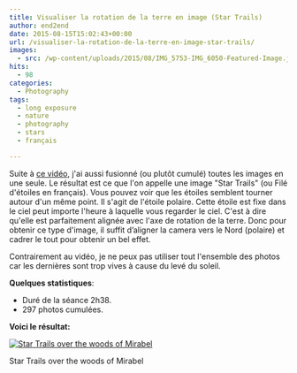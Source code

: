 ```yaml
---
title: Visualiser la rotation de la terre en image (Star Trails)
author: end2end
date: 2015-08-15T15:02:43+00:00
url: /visualiser-la-rotation-de-la-terre-en-image-star-trails/
images:
  - src: /wp-content/uploads/2015/08/IMG_5753-IMG_6050-Featured-Image.jpg
hits:
  - 98
categories:
  - Photography
tags:
  - long exposure
  - nature
  - photography
  - stars
  - français

---
```

Suite à [ce vidéo](/visualiser-la-rotation-de-la-terre-en-video/), j'ai aussi fusionné (ou plutôt cumulé) toutes les images en une seule. Le résultat est ce que l'on appelle une image "Star Trails" (ou Filé d'étoiles en français).
Vous pouvez voir que les étoiles semblent tourner autour d'un même point. Il s'agit de l'étoile polaire. Cette étoile est fixe dans le ciel peut importe l'heure à laquelle vous regarder le ciel. C'est à dire  qu'elle est parfaitement alignée avec l'axe de rotation de la terre. Donc pour obtenir ce type d'image, il suffit d’aligner la camera vers le Nord (polaire) et cadrer le tout pour obtenir un bel effet.

Contrairement au vidéo, je ne peux pas utiliser tout l'ensemble des photos car les dernières sont trop vives à cause du levé du soleil.

**Quelques statistiques**:

* Duré de la séance 2h38.
* 297 photos cumulées.

**Voici le résultat:**

[![Star Trails over the woods of Mirabel](/wp-content/uploads/2015/08/StarStaX_IMG_5753-IMG_6050_lighten_e2ez-672x448.jpg)](https://www.flickr.com/photos/154618444@N05/37690259711/in/dateposted-public/)

Star Trails over the woods of Mirabel
